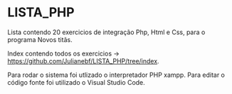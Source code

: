 # LISTA_PHP
Lista contendo 20 exercicios de integração Php, Html e Css, para o programa Novos titãs.

Index contendo todos os exercicios -> https://github.com/Julianebf/LISTA_PHP/tree/index.

Para rodar o sistema foi utlizado o interpretador PHP xampp. Para editar o código fonte foi utilizado o Visual Studio Code. 
